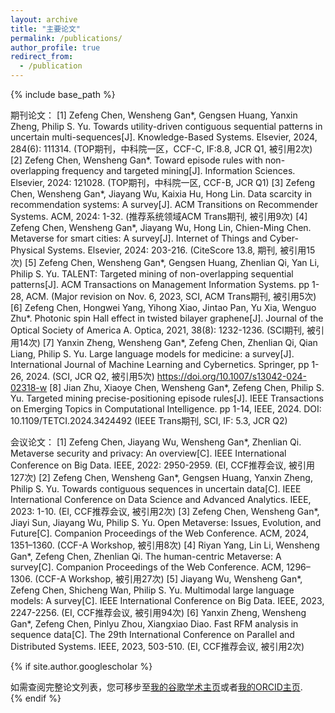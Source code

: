 ```yaml
---
layout: archive
title: "主要论文"
permalink: /publications/
author_profile: true
redirect_from:
  - /publication
---
```


{% include base_path %}

期刊论文：
[1] Zefeng Chen, Wensheng Gan*, Gengsen Huang, Yanxin Zheng, Philip S. Yu. Towards utility-driven contiguous sequential patterns in uncertain multi-sequences[J]. Knowledge-Based Systems. Elsevier, 2024, 284(6): 111314. (TOP期刊，中科院一区，CCF-C, IF:8.8, JCR Q1, 被引用2次)
[2] Zefeng Chen, Wensheng Gan*. Toward episode rules with non-overlapping frequency and targeted mining[J]. Information Sciences. Elsevier, 2024: 121028. (TOP期刊，中科院一区, CCF-B, JCR Q1) 
[3] Zefeng Chen, Wensheng Gan*, Jiayang Wu, Kaixia Hu, Hong Lin. Data scarcity in recommendation systems: A survey[J]. ACM Transitions on Recommender Systems. ACM, 2024: 1-32. (推荐系统领域ACM Trans期刊, 被引用9次)
[4] Zefeng Chen, Wensheng Gan*, Jiayang Wu, Hong Lin, Chien-Ming Chen. Metaverse for smart cities: A survey[J]. Internet of Things and Cyber-Physical Systems. Elsevier, 2024: 203-216. (CiteScore 13.8, 期刊, 被引用15次)
[5] Zefeng Chen, Wensheng Gan*, Gengsen Huang, Zhenlian Qi, Yan Li, Philip S. Yu. TALENT: Targeted mining of non-overlapping sequential patterns[J]. ACM Transactions on Management Information Systems. pp 1-28, ACM. (Major revision on Nov. 6, 2023, SCI, ACM Trans期刊, 被引用5次)
[6] Zefeng Chen, Hongwei Yang, Yihong Xiao, Jintao Pan, Yu Xia, Wenguo Zhu*. Photonic spin Hall effect in twisted bilayer graphene[J]. Journal of the Optical Society of America A. Optica, 2021, 38(8): 1232-1236. (SCI期刊, 被引用14次)
[7] Yanxin Zheng, Wensheng Gan*, Zefeng Chen, Zhenlian Qi, Qian Liang, Philip S. Yu. Large language models for medicine: a survey[J]. International Journal of Machine Learning and Cybernetics. Springer, pp 1-26, 2024. (SCI, JCR Q2, 被引用5次) 
https://doi.org/10.1007/s13042-024-02318-w
[8] Jian Zhu, Xiaoye Chen, Wensheng Gan*, Zefeng Chen, Philip S. Yu. Targeted mining precise-positioning episode rules[J]. IEEE Transactions on Emerging Topics in Computational Intelligence. pp 1-14, IEEE, 2024. DOI: 10.1109/TETCI.2024.3424492 (IEEE Trans期刊, SCI, IF: 5.3, JCR Q2) 

会议论文：
[1] Zefeng Chen, Jiayang Wu, Wensheng Gan*, Zhenlian Qi. Metaverse security and privacy: An overview[C]. IEEE International Conference on Big Data. IEEE, 2022: 2950-2959. (EI, CCF推荐会议, 被引用127次) 
[2] Zefeng Chen, Wensheng Gan*, Gengsen Huang, Yanxin Zheng, Philip S. Yu. Towards contiguous sequences in uncertain data[C]. IEEE International Conference on Data Science and Advanced Analytics. IEEE, 2023: 1-10. (EI, CCF推荐会议, 被引用2次) 
[3] Zefeng Chen, Wensheng Gan*, Jiayi Sun, Jiayang Wu, Philip S. Yu. Open Metaverse: Issues, Evolution, and Future[C]. Companion Proceedings of the Web Conference. ACM, 2024, 1351–1360. (CCF-A Workshop, 被引用8次) 
[4] Riyan Yang, Lin Li, Wensheng Gan*, Zefeng Chen, Zhenlian Qi. The human-centric Metaverse: A survey[C]. Companion Proceedings of the Web Conference. ACM, 1296–1306. (CCF-A Workshop, 被引用27次) 
[5] Jiayang Wu, Wensheng Gan*, Zefeng Chen, Shicheng Wan, Philip S. Yu. Multimodal large language models: A survey[C]. IEEE International Conference on Big Data. IEEE, 2023, 2247-2256. (EI, CCF推荐会议, 被引用94次)
[6] Yanxin Zheng, Wensheng Gan*, Zefeng Chen, Pinlyu Zhou, Xiangxiao Diao. Fast RFM analysis in sequence data[C]. The 29th International Conference on Parallel and Distributed Systems. IEEE, 2023, 503-510. (EI, CCF推荐会议, 被引用2次) 

{% if site.author.googlescholar %}
  <div class="wordwrap">如需查阅完整论文列表，您可移步至<a href="{{site.author.googlescholar}}">我的谷歌学术主页</a>或者<a href="{{site.author.orcid}}">我的ORCID主页</a>.</div>
{% endif %}
